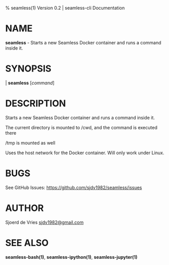 % seamless(1) Version 0.2 | seamless-cli Documentation

NAME
====

**seamless** - Starts a new Seamless Docker container and runs a command inside it.

SYNOPSIS
========

| **seamless** \[_command_] 

DESCRIPTION
===========

Starts a new Seamless Docker container and runs a command inside it.

The current directory is mounted to /cwd, and the command is executed there

/tmp is mounted as well

Uses the host network for the Docker container. Will only work under Linux.

BUGS
====

See GitHub Issues: <https://github.com/sjdv1982/seamless/issues>

AUTHOR
======

Sjoerd de Vries <sjdv1982@gmail.com>

SEE ALSO
========

**seamless-bash(1)**, **seamless-ipython(1)**, **seamless-jupyter(1)**